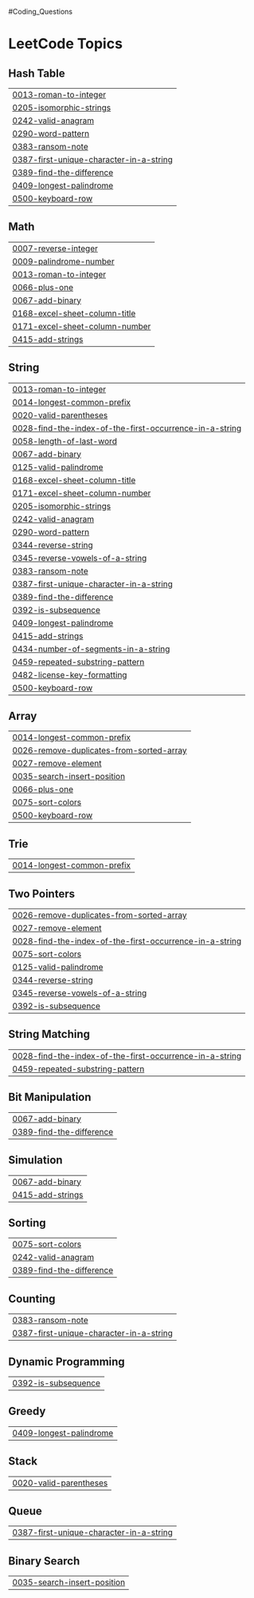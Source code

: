 #Coding_Questions

<!---LeetCode Topics Start-->
# LeetCode Topics
## Hash Table
|  |
| ------- |
| [0013-roman-to-integer](https://github.com/SANDEEP-KR-MAHTO/DSA_Questions/tree/master/0013-roman-to-integer) |
| [0205-isomorphic-strings](https://github.com/SANDEEP-KR-MAHTO/DSA_Questions/tree/master/0205-isomorphic-strings) |
| [0242-valid-anagram](https://github.com/SANDEEP-KR-MAHTO/DSA_Questions/tree/master/0242-valid-anagram) |
| [0290-word-pattern](https://github.com/SANDEEP-KR-MAHTO/DSA_Questions/tree/master/0290-word-pattern) |
| [0383-ransom-note](https://github.com/SANDEEP-KR-MAHTO/DSA_Questions/tree/master/0383-ransom-note) |
| [0387-first-unique-character-in-a-string](https://github.com/SANDEEP-KR-MAHTO/DSA_Questions/tree/master/0387-first-unique-character-in-a-string) |
| [0389-find-the-difference](https://github.com/SANDEEP-KR-MAHTO/DSA_Questions/tree/master/0389-find-the-difference) |
| [0409-longest-palindrome](https://github.com/SANDEEP-KR-MAHTO/DSA_Questions/tree/master/0409-longest-palindrome) |
| [0500-keyboard-row](https://github.com/SANDEEP-KR-MAHTO/DSA_Questions/tree/master/0500-keyboard-row) |
## Math
|  |
| ------- |
| [0007-reverse-integer](https://github.com/SANDEEP-KR-MAHTO/DSA_Questions/tree/master/0007-reverse-integer) |
| [0009-palindrome-number](https://github.com/SANDEEP-KR-MAHTO/DSA_Questions/tree/master/0009-palindrome-number) |
| [0013-roman-to-integer](https://github.com/SANDEEP-KR-MAHTO/DSA_Questions/tree/master/0013-roman-to-integer) |
| [0066-plus-one](https://github.com/SANDEEP-KR-MAHTO/DSA_Questions/tree/master/0066-plus-one) |
| [0067-add-binary](https://github.com/SANDEEP-KR-MAHTO/DSA_Questions/tree/master/0067-add-binary) |
| [0168-excel-sheet-column-title](https://github.com/SANDEEP-KR-MAHTO/DSA_Questions/tree/master/0168-excel-sheet-column-title) |
| [0171-excel-sheet-column-number](https://github.com/SANDEEP-KR-MAHTO/DSA_Questions/tree/master/0171-excel-sheet-column-number) |
| [0415-add-strings](https://github.com/SANDEEP-KR-MAHTO/DSA_Questions/tree/master/0415-add-strings) |
## String
|  |
| ------- |
| [0013-roman-to-integer](https://github.com/SANDEEP-KR-MAHTO/DSA_Questions/tree/master/0013-roman-to-integer) |
| [0014-longest-common-prefix](https://github.com/SANDEEP-KR-MAHTO/DSA_Questions/tree/master/0014-longest-common-prefix) |
| [0020-valid-parentheses](https://github.com/SANDEEP-KR-MAHTO/DSA_Questions/tree/master/0020-valid-parentheses) |
| [0028-find-the-index-of-the-first-occurrence-in-a-string](https://github.com/SANDEEP-KR-MAHTO/DSA_Questions/tree/master/0028-find-the-index-of-the-first-occurrence-in-a-string) |
| [0058-length-of-last-word](https://github.com/SANDEEP-KR-MAHTO/DSA_Questions/tree/master/0058-length-of-last-word) |
| [0067-add-binary](https://github.com/SANDEEP-KR-MAHTO/DSA_Questions/tree/master/0067-add-binary) |
| [0125-valid-palindrome](https://github.com/SANDEEP-KR-MAHTO/DSA_Questions/tree/master/0125-valid-palindrome) |
| [0168-excel-sheet-column-title](https://github.com/SANDEEP-KR-MAHTO/DSA_Questions/tree/master/0168-excel-sheet-column-title) |
| [0171-excel-sheet-column-number](https://github.com/SANDEEP-KR-MAHTO/DSA_Questions/tree/master/0171-excel-sheet-column-number) |
| [0205-isomorphic-strings](https://github.com/SANDEEP-KR-MAHTO/DSA_Questions/tree/master/0205-isomorphic-strings) |
| [0242-valid-anagram](https://github.com/SANDEEP-KR-MAHTO/DSA_Questions/tree/master/0242-valid-anagram) |
| [0290-word-pattern](https://github.com/SANDEEP-KR-MAHTO/DSA_Questions/tree/master/0290-word-pattern) |
| [0344-reverse-string](https://github.com/SANDEEP-KR-MAHTO/DSA_Questions/tree/master/0344-reverse-string) |
| [0345-reverse-vowels-of-a-string](https://github.com/SANDEEP-KR-MAHTO/DSA_Questions/tree/master/0345-reverse-vowels-of-a-string) |
| [0383-ransom-note](https://github.com/SANDEEP-KR-MAHTO/DSA_Questions/tree/master/0383-ransom-note) |
| [0387-first-unique-character-in-a-string](https://github.com/SANDEEP-KR-MAHTO/DSA_Questions/tree/master/0387-first-unique-character-in-a-string) |
| [0389-find-the-difference](https://github.com/SANDEEP-KR-MAHTO/DSA_Questions/tree/master/0389-find-the-difference) |
| [0392-is-subsequence](https://github.com/SANDEEP-KR-MAHTO/DSA_Questions/tree/master/0392-is-subsequence) |
| [0409-longest-palindrome](https://github.com/SANDEEP-KR-MAHTO/DSA_Questions/tree/master/0409-longest-palindrome) |
| [0415-add-strings](https://github.com/SANDEEP-KR-MAHTO/DSA_Questions/tree/master/0415-add-strings) |
| [0434-number-of-segments-in-a-string](https://github.com/SANDEEP-KR-MAHTO/DSA_Questions/tree/master/0434-number-of-segments-in-a-string) |
| [0459-repeated-substring-pattern](https://github.com/SANDEEP-KR-MAHTO/DSA_Questions/tree/master/0459-repeated-substring-pattern) |
| [0482-license-key-formatting](https://github.com/SANDEEP-KR-MAHTO/DSA_Questions/tree/master/0482-license-key-formatting) |
| [0500-keyboard-row](https://github.com/SANDEEP-KR-MAHTO/DSA_Questions/tree/master/0500-keyboard-row) |
## Array
|  |
| ------- |
| [0014-longest-common-prefix](https://github.com/SANDEEP-KR-MAHTO/DSA_Questions/tree/master/0014-longest-common-prefix) |
| [0026-remove-duplicates-from-sorted-array](https://github.com/SANDEEP-KR-MAHTO/DSA_Questions/tree/master/0026-remove-duplicates-from-sorted-array) |
| [0027-remove-element](https://github.com/SANDEEP-KR-MAHTO/DSA_Questions/tree/master/0027-remove-element) |
| [0035-search-insert-position](https://github.com/SANDEEP-KR-MAHTO/DSA_Questions/tree/master/0035-search-insert-position) |
| [0066-plus-one](https://github.com/SANDEEP-KR-MAHTO/DSA_Questions/tree/master/0066-plus-one) |
| [0075-sort-colors](https://github.com/SANDEEP-KR-MAHTO/DSA_Questions/tree/master/0075-sort-colors) |
| [0500-keyboard-row](https://github.com/SANDEEP-KR-MAHTO/DSA_Questions/tree/master/0500-keyboard-row) |
## Trie
|  |
| ------- |
| [0014-longest-common-prefix](https://github.com/SANDEEP-KR-MAHTO/DSA_Questions/tree/master/0014-longest-common-prefix) |
## Two Pointers
|  |
| ------- |
| [0026-remove-duplicates-from-sorted-array](https://github.com/SANDEEP-KR-MAHTO/DSA_Questions/tree/master/0026-remove-duplicates-from-sorted-array) |
| [0027-remove-element](https://github.com/SANDEEP-KR-MAHTO/DSA_Questions/tree/master/0027-remove-element) |
| [0028-find-the-index-of-the-first-occurrence-in-a-string](https://github.com/SANDEEP-KR-MAHTO/DSA_Questions/tree/master/0028-find-the-index-of-the-first-occurrence-in-a-string) |
| [0075-sort-colors](https://github.com/SANDEEP-KR-MAHTO/DSA_Questions/tree/master/0075-sort-colors) |
| [0125-valid-palindrome](https://github.com/SANDEEP-KR-MAHTO/DSA_Questions/tree/master/0125-valid-palindrome) |
| [0344-reverse-string](https://github.com/SANDEEP-KR-MAHTO/DSA_Questions/tree/master/0344-reverse-string) |
| [0345-reverse-vowels-of-a-string](https://github.com/SANDEEP-KR-MAHTO/DSA_Questions/tree/master/0345-reverse-vowels-of-a-string) |
| [0392-is-subsequence](https://github.com/SANDEEP-KR-MAHTO/DSA_Questions/tree/master/0392-is-subsequence) |
## String Matching
|  |
| ------- |
| [0028-find-the-index-of-the-first-occurrence-in-a-string](https://github.com/SANDEEP-KR-MAHTO/DSA_Questions/tree/master/0028-find-the-index-of-the-first-occurrence-in-a-string) |
| [0459-repeated-substring-pattern](https://github.com/SANDEEP-KR-MAHTO/DSA_Questions/tree/master/0459-repeated-substring-pattern) |
## Bit Manipulation
|  |
| ------- |
| [0067-add-binary](https://github.com/SANDEEP-KR-MAHTO/DSA_Questions/tree/master/0067-add-binary) |
| [0389-find-the-difference](https://github.com/SANDEEP-KR-MAHTO/DSA_Questions/tree/master/0389-find-the-difference) |
## Simulation
|  |
| ------- |
| [0067-add-binary](https://github.com/SANDEEP-KR-MAHTO/DSA_Questions/tree/master/0067-add-binary) |
| [0415-add-strings](https://github.com/SANDEEP-KR-MAHTO/DSA_Questions/tree/master/0415-add-strings) |
## Sorting
|  |
| ------- |
| [0075-sort-colors](https://github.com/SANDEEP-KR-MAHTO/DSA_Questions/tree/master/0075-sort-colors) |
| [0242-valid-anagram](https://github.com/SANDEEP-KR-MAHTO/DSA_Questions/tree/master/0242-valid-anagram) |
| [0389-find-the-difference](https://github.com/SANDEEP-KR-MAHTO/DSA_Questions/tree/master/0389-find-the-difference) |
## Counting
|  |
| ------- |
| [0383-ransom-note](https://github.com/SANDEEP-KR-MAHTO/DSA_Questions/tree/master/0383-ransom-note) |
| [0387-first-unique-character-in-a-string](https://github.com/SANDEEP-KR-MAHTO/DSA_Questions/tree/master/0387-first-unique-character-in-a-string) |
## Dynamic Programming
|  |
| ------- |
| [0392-is-subsequence](https://github.com/SANDEEP-KR-MAHTO/DSA_Questions/tree/master/0392-is-subsequence) |
## Greedy
|  |
| ------- |
| [0409-longest-palindrome](https://github.com/SANDEEP-KR-MAHTO/DSA_Questions/tree/master/0409-longest-palindrome) |
## Stack
|  |
| ------- |
| [0020-valid-parentheses](https://github.com/SANDEEP-KR-MAHTO/DSA_Questions/tree/master/0020-valid-parentheses) |
## Queue
|  |
| ------- |
| [0387-first-unique-character-in-a-string](https://github.com/SANDEEP-KR-MAHTO/DSA_Questions/tree/master/0387-first-unique-character-in-a-string) |
## Binary Search
|  |
| ------- |
| [0035-search-insert-position](https://github.com/SANDEEP-KR-MAHTO/DSA_Questions/tree/master/0035-search-insert-position) |
<!---LeetCode Topics End-->